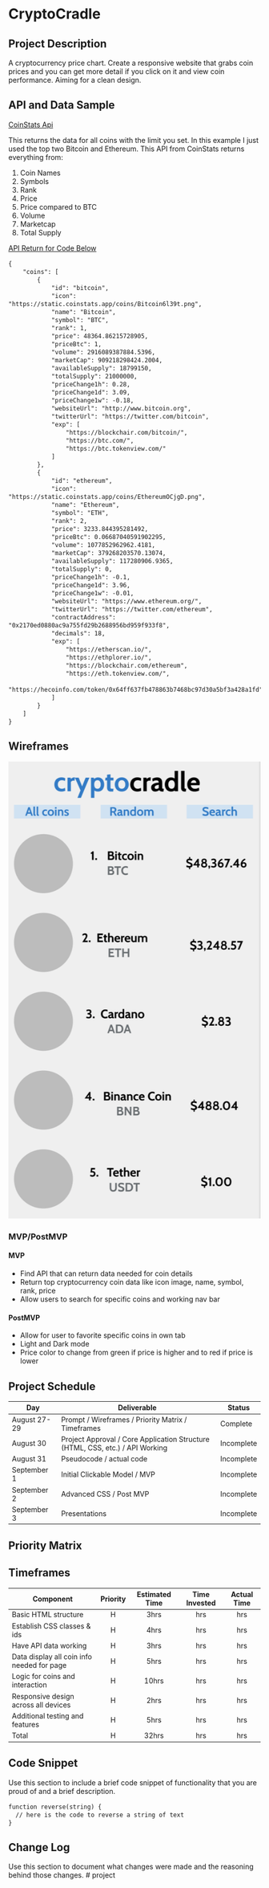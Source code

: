 # CryptoCradle

## Project Description

A cryptocurrency price chart. Create a responsive website that grabs coin prices and you can get more detail if you click on it and view coin performance. Aiming for a clean design.

## API and Data Sample
[CoinStats Api](https://documenter.getpostman.com/view/5734027/RzZ6Hzr3?version=latest)

This returns the data for all coins with the limit you set. In this example I just used the top two Bitcoin and Ethereum. This API from CoinStats returns everything from: 
1. Coin Names 
2. Symbols
3. Rank 
4. Price 
5. Price compared to BTC 
6. Volume
7. Marketcap
8. Total Supply

[API Return for Code Below](https://api.coinstats.app/public/v1/coins?skip=0&limit=2&currency=USD)
```
{
    "coins": [
        {
            "id": "bitcoin",
            "icon": "https://static.coinstats.app/coins/Bitcoin6l39t.png",
            "name": "Bitcoin",
            "symbol": "BTC",
            "rank": 1,
            "price": 48364.86215728905,
            "priceBtc": 1,
            "volume": 2916089387884.5396,
            "marketCap": 909218298424.2004,
            "availableSupply": 18799150,
            "totalSupply": 21000000,
            "priceChange1h": 0.28,
            "priceChange1d": 3.09,
            "priceChange1w": -0.18,
            "websiteUrl": "http://www.bitcoin.org",
            "twitterUrl": "https://twitter.com/bitcoin",
            "exp": [
                "https://blockchair.com/bitcoin/",
                "https://btc.com/",
                "https://btc.tokenview.com/"
            ]
        },
        {
            "id": "ethereum",
            "icon": "https://static.coinstats.app/coins/EthereumOCjgD.png",
            "name": "Ethereum",
            "symbol": "ETH",
            "rank": 2,
            "price": 3233.844395281492,
            "priceBtc": 0.06687040591902295,
            "volume": 1077852962962.4181,
            "marketCap": 379268203570.13074,
            "availableSupply": 117280906.9365,
            "totalSupply": 0,
            "priceChange1h": -0.1,
            "priceChange1d": 3.96,
            "priceChange1w": -0.01,
            "websiteUrl": "https://www.ethereum.org/",
            "twitterUrl": "https://twitter.com/ethereum",
            "contractAddress": "0x2170ed0880ac9a755fd29b2688956bd959f933f8",
            "decimals": 18,
            "exp": [
                "https://etherscan.io/",
                "https://ethplorer.io/",
                "https://blockchair.com/ethereum",
                "https://eth.tokenview.com/",
                "https://hecoinfo.com/token/0x64ff637fb478863b7468bc97d30a5bf3a428a1fd"
            ]
        }
    ]
}
```

## Wireframes

![alt text](https://github.com/thenathanlyle/CryptoCradle/blob/5655dc29ae3e99fff67487ab2851d4fa16934dbd/CrpytoCradleConcept.png "CryptoCradleConcept")

### MVP/PostMVP
#### MVP 
* Find API that can return data needed for coin details
* Return top cryptocurrency coin data like icon image, name, symbol, rank, price
* Allow users to search for specific coins and working nav bar
#### PostMVP  
* Allow for user to favorite specific coins in own tab
* Light and Dark mode
* Price color to change from green if price is higher and to red if price is lower

## Project Schedule
|  Day | Deliverable | Status
|---|---| ---|
|August 27-29| Prompt / Wireframes / Priority Matrix / Timeframes | Complete
|August 30| Project Approval / Core Application Structure (HTML, CSS, etc.) / API Working | Incomplete
|August 31| Pseudocode / actual code | Incomplete
|September 1| Initial Clickable Model / MVP  | Incomplete
|September 2| Advanced CSS / Post MVP | Incomplete
|September 3| Presentations | Incomplete

## Priority Matrix


## Timeframes
| Component | Priority | Estimated Time | Time Invested | Actual Time |
| --- | :---: |  :---: | :---: | :---: |
| Basic HTML structure | H | 3hrs| hrs | hrs |
| Establish CSS classes & ids | H | 4hrs| hrs | hrs |
| Have API data working | H | 3hrs| hrs | hrs |
| Data display all coin info needed for page | H | 5hrs| hrs | hrs |
| Logic for coins and interaction | H | 10hrs| hrs | hrs |
| Responsive design across all devices | H | 2hrs| hrs | hrs |
| Additional testing and features | H | 5hrs| hrs | hrs |
| Total | H | 32hrs| hrs | hrs |

## Code Snippet

Use this section to include a brief code snippet of functionality that you are proud of and a brief description.  

```
function reverse(string) {
  // here is the code to reverse a string of text
}
```

## Change Log
 Use this section to document what changes were made and the reasoning behind those changes.  # project

